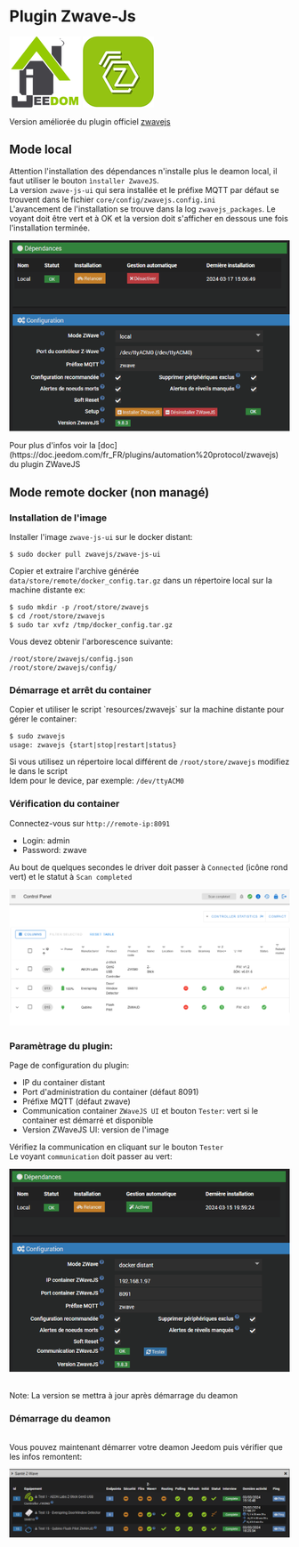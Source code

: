 # Plugin Zwave-Js

![Logo Jeedom](docs/images/jeedom.png)
![Logo Plugin](docs/images/zwavejs.png)

Version améliorée du plugin officiel [zwavejs](https://github.com/jeedom/plugin-zwavejs)


## Mode local
Attention l'installation des dépendances n'installe plus le deamon local, il faut utiliser le bouton `ìnstaller ZwaveJS`. 
<br>La version `zwave-js-ui` qui sera installée et le préfixe MQTT par défaut se trouvent dans le fichier `core/config/zwavejs.config.ini`
<br>L'avancement de l'installation se trouve dans la log `zwavejs_packages`. Le voyant doit être vert et à OK et la version doit s'afficher en dessous une fois l'installation terminée.

![Page configuration local](docs/images/zwavejs1.png)

<p>
Pour plus d'infos voir la [doc](https://doc.jeedom.com/fr_FR/plugins/automation%20protocol/zwavejs) du plugin ZWaveJS

## Mode remote docker (non managé)

### Installation de l'image
Installer l'image `zwave-js-ui` sur le docker distant:

	$ sudo docker pull zwavejs/zwave-js-ui

Copier et extraire l'archive générée `data/store/remote/docker_config.tar.gz` dans un répertoire local sur la machine distante ex:

	$ sudo mkdir -p /root/store/zwavejs
	$ cd /root/store/zwavejs
	$ sudo tar xvfz /tmp/docker_config.tar.gz
<p>
Vous devez obtenir l'arborescence suivante:

	/root/store/zwavejs/config.json
	/root/store/zwavejs/config/

### Démarrage et arrêt du container
<p>Copier et utiliser le script `resources/zwavejs` sur la machine distante pour gérer le container:

	$ sudo zwavejs 
	usage: zwavejs {start|stop|restart|status}

Si vous utilisez un répertoire local différent de `/root/store/zwavejs` modifiez le dans le script
<br>Idem pour le device, par exemple: `/dev/ttyACM0`

### Vérification du container

Connectez-vous sur `http://remote-ip:8091`

* Login: admin
* Password: zwave

Au bout de quelques secondes le driver doit passer à `Connected` (icône rond vert) et le statut à `Scan completed` 

![Admin zwave-js-ui](docs/images/zwavejs2.png)

### Paramètrage du plugin:
Page de configuration du plugin:

* IP du container distant
* Port d'administration du container (défaut 8091)
* Préfixe MQTT (défaut zwave)
* Communication container `ZWaveJS UI` et bouton `Tester`: vert si le container est démarré et disponible
* Version ZWaveJS UI: version de l'image

Vérifiez la communication en cliquant sur le bouton `Tester` 
<br>Le voyant `communication` doit passer au vert:

![Page configuration remote](docs/images/zwavejs3.png)

<br>Note: La version se mettra à jour après démarrage du deamon

### Démarrage du deamon
<br>Vous pouvez maintenant démarrer votre deamon Jeedom puis vérifier que les infos remontent:

![Ecran principal](docs/images/zwavejs4.png)

